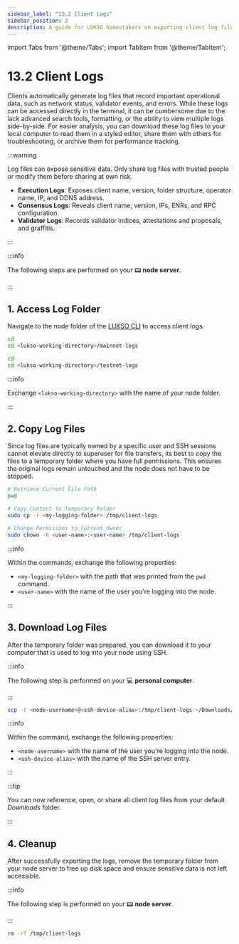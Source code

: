 ```yaml
---
sidebar_label: "13.2 Client Logs"
sidebar_position: 2
description: A guide for LUKSO homestakers on exporting client log files to analyze or share reports with others.
---
```


import Tabs from '@theme/Tabs';
import TabItem from '@theme/TabItem';

# 13.2 Client Logs

Clients automatically generate log files that record important operational data, such as network status, validator events, and errors. While these logs can be accessed directly in the terminal, it can be cumbersome due to the lack advanced search tools, formatting, or the ability to view multiple logs side-by-side. For easier analysis, you can download these log files to your local computer to read them in a styled editor, share them with others for troubleshooting, or archive them for performance tracking.

:::warning

Log files can expose sensitive data. Only share log files with trusted people or modify them before sharing at own risk.

- **Execution Logs**: Exposes client name, version, folder structure, operator name, IP, and DDNS address.
- **Consensus Logs**: Reveals client name, version, IPs, ENRs, and RPC configuration.
- **Validator Logs**: Records validator indices, attestations and proposals, and graffitis.

:::

:::info

The following steps are performed on your 📟 **node server**.

:::

## 1. Access Log Folder

Navigate to the node folder of the [LUKSO CLI](https://github.com/lukso-network/tools-lukso-cli) to access client logs.

<Tabs groupId="network-type">
<TabItem value="mainnet" label="Mainnet">

```sh
cd
cd <lukso-working-directory>/mainnet-logs
```

</TabItem>
<TabItem value="testnet" label="Testnet">

```sh
cd
cd <lukso-working-directory>/testnet-logs
```

</TabItem>
</Tabs>

:::info

Exchange `<lukso-working-directory>` with the name of your node folder.

:::

## 2. Copy Log Files

Since log files are typically owned by a specific user and SSH sessions cannot elevate directly to superuser for file transfers, its best to copy the files to a temporary folder where you have full permissions. This ensures the original logs remain untouched and the node does not have to be stopped.

```sh
# Retrieve Current File Path
pwd

# Copy Content to Temporary Folder
sudo cp -r <my-logging-folder> /tmp/client-logs

# Change Permisions to Current Owner
sudo chown -R <user-name>:<user-name> /tmp/client-logs
```

:::info

Within the commands, exchange the following properties:

- `<my-logging-folder>` with the path that was printed from the `pwd` command.
- `<user-name>` with the name of the user you're logging into the node.

:::

## 3. Download Log Files

After the temporary folder was prepared, you can download it to your computer that is used to log into your node using SSH.

:::info

The following step is performed on your 💻 **personal computer**.

:::

```sh
scp -r <node-username>@<ssh-device-alias>:/tmp/client-logs ~/Downloads/
```

:::info

Within the command, exchange the following properties:

- `<node-username>` with the name of the user you're logging into the node.
- `<ssh-device-alias>` with the name of the SSH server entry.

:::

:::tip

You can now reference, open, or share all client log files from your default _Downloads_ folder.

:::

## 4. Cleanup

After successfully exporting the logs, remove the temporary folder from your node server to free up disk space and ensure sensitive data is not left accessible.

:::info

The following step is performed on your 📟 **node server**.

:::

```sh
rm -rf /tmp/client-logs
```

